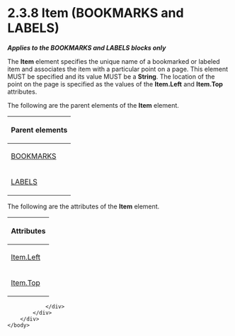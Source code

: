 <html dir="LTR" xmlns:mshelp="http://msdn.microsoft.com/mshelp" xmlns:ddue="http://ddue.schemas.microsoft.com/authoring/2003/5" xmlns:xlink="http://www.w3.org/1999/xlink" xmlns:tool="http://www.microsoft.com/tooltip">
    <head>
        <meta http-equiv="Content-Type" content="text/html; CHARSET=utf-8"></meta>
        <meta name="save" content="history"></meta>
        <title>2.3.8 Item (BOOKMARKS and LABELS)</title>
        <xml>
            <mshelp:toctitle title="2.3.8 Item (BOOKMARKS and LABELS)"></mshelp:toctitle>
            <mshelp:rltitle title="[MS-RGDI]: Item (BOOKMARKS and LABELS)"></mshelp:rltitle>
            <mshelp:keyword index="A" term="d9e55a22-e349-488d-b9f2-5656a8e2daea"></mshelp:keyword>
            <mshelp:attr name="DCSext.ContentType" value="open specification"></mshelp:attr>
            <mshelp:attr name="AssetID" value="d9e55a22-e349-488d-b9f2-5656a8e2daea"></mshelp:attr>
            <mshelp:attr name="TopicType" value="kbRef"></mshelp:attr>
            <mshelp:attr name="DCSext.Title" value="[MS-RGDI]: Item (BOOKMARKS and LABELS)" />
        </xml>
    </head>
    <body>
        <div id="header">
            <h1 class="heading">2.3.8 Item (BOOKMARKS and LABELS)</h1>
        </div>
        <div id="mainSection">
            <div id="mainBody">
                <div id="allHistory" class="saveHistory"></div>
                <div id="sectionSection0" class="section" name="collapseableSection">
                    

<p><b><i>Applies to the BOOKMARKS and LABELS blocks only</i></b></p>

<p>The <b>Item</b> element specifies the unique name of a
bookmarked or labeled item and associates the item with a particular point on a
page. This element MUST be specified and its value MUST be a <b>String</b>. The
location of the point on the page is specified as the values of the <b>Item.Left</b>
and <b>Item.Top</b> attributes.</p>

<p>The following are the parent elements of the <b>Item</b>
element.</p>

<table>
 <thead>
  <tr>
   <th>
   <p>Parent elements</p>
   </th>
  </tr>
 </thead>
 <tr>
  <td>
  <p><a href="0ad5154a-e8ed-4fa4-a6d2-100313b0086b.html">BOOKMARKS</a></p>
  </td>
 </tr>
 <tr>
  <td>
  <p><a href="89271972-0575-4b18-af8a-92b4d1b52af0.html">LABELS</a></p>
  </td>
 </tr>
</table>

<p>The following are the attributes of the <b>Item</b> element.</p>

<table>
 <thead>
  <tr>
   <th>
   <p>Attributes</p>
   </th>
  </tr>
 </thead>
 <tr>
  <td>
  <p><a href="b2c4c083-0210-4777-b403-fbf968947153.html">Item.Left</a></p>
  </td>
 </tr>
 <tr>
  <td>
  <p><a href="48f31722-3334-4fc6-b58c-0960507c6585.html">Item.Top</a></p>
  </td>
 </tr>
</table>

<p> </p>


                </div>
            </div>
        </div>
    </body>
</html>